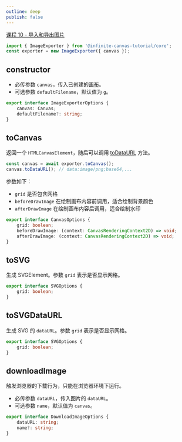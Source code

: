 ```yaml
---
outline: deep
publish: false
---
```


[课程 10 - 导入和导出图片]

```ts
import { ImageExporter } from '@infinite-canvas-tutorial/core';
const exporter = new ImageExporter({ canvas });
```

## constructor

-   必传参数 `canvas`，传入已创建的[画布]。
-   可选参数 `defaultFilename`，默认值为 `g`。

```ts
export interface ImageExporterOptions {
    canvas: Canvas;
    defaultFilename?: string;
}
```

## toCanvas

返回一个 `HTMLCanvasElement`，随后可以调用 [toDataURL] 方法。

```ts
const canvas = await exporter.toCanvas();
canvas.toDataURL(); // data:image/png;base64,...
```

参数如下：

-   `grid` 是否包含网格
-   `beforeDrawImage` 在绘制画布内容前调用，适合绘制背景颜色
-   `afterDrawImage` 在绘制画布内容后调用，适合绘制水印

```ts
export interface CanvasOptions {
    grid: boolean;
    beforeDrawImage: (context: CanvasRenderingContext2D) => void;
    afterDrawImage: (context: CanvasRenderingContext2D) => void;
}
```

## toSVG

生成 SVGElement。参数 `grid` 表示是否显示网格。

```ts
export interface SVGOptions {
    grid: boolean;
}
```

## toSVGDataURL

生成 SVG 的 `dataURL`。参数 `grid` 表示是否显示网格。

```ts
export interface SVGOptions {
    grid: boolean;
}
```

## downloadImage

触发浏览器的下载行为，只能在浏览器环境下运行。

-   必传参数 `dataURL`，传入图片的 `dataURL`。
-   可选参数 `name`，默认值为 `canvas`。

```ts
export interface DownloadImageOptions {
    dataURL: string;
    name?: string;
}
```

[课程 10 - 导入和导出图片]: /zh/guide/lesson-010
[画布]: /zh/reference/canvas
[toDataURL]: https://developer.mozilla.org/zh-CN/docs/Web/API/HTMLCanvasElement/toDataURL
